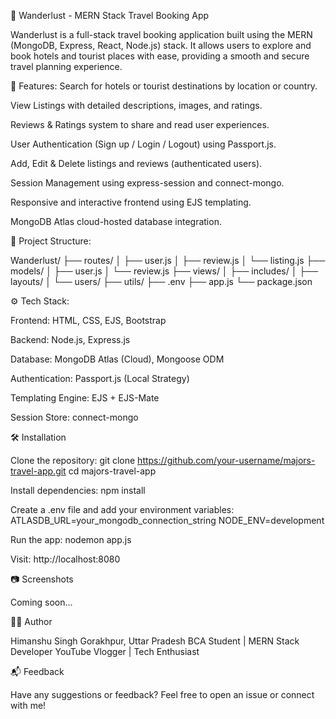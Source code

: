 🧳 Wanderlust - MERN Stack Travel Booking App

Wanderlust is a full-stack travel booking application built using the MERN (MongoDB, Express, React, Node.js) stack. It allows users to explore and book hotels and tourist places with ease, providing a smooth and secure travel planning experience.


🚀 Features:
Search for hotels or tourist destinations by location or country.

View Listings with detailed descriptions, images, and ratings.

Reviews & Ratings system to share and read user experiences.

User Authentication (Sign up / Login / Logout) using Passport.js.

Add, Edit & Delete listings and reviews (authenticated users).

Session Management using express-session and connect-mongo.

Responsive and interactive frontend using EJS templating.

MongoDB Atlas cloud-hosted database integration.


📁 Project Structure:

Wanderlust/
├── routes/
│ ├── user.js
│ ├── review.js
│ └── listing.js
├── models/
│ ├── user.js
│ └── review.js
├── views/
│ ├── includes/
│ ├── layouts/
│ └── users/
├── utils/
├── .env
├── app.js
└── package.json


⚙️ Tech Stack:

Frontend: HTML, CSS, EJS, Bootstrap

Backend: Node.js, Express.js

Database: MongoDB Atlas (Cloud), Mongoose ODM

Authentication: Passport.js (Local Strategy)

Templating Engine: EJS + EJS-Mate

Session Store: connect-mongo


🛠️ Installation

Clone the repository:
git clone https://github.com/your-username/majors-travel-app.git
cd majors-travel-app


Install dependencies:
npm install

Create a .env file and add your environment variables:
ATLASDB_URL=your_mongodb_connection_string
NODE_ENV=development

Run the app:
nodemon app.js

Visit:
http://localhost:8080


📷 Screenshots

Coming soon...


🧑‍💻 Author

Himanshu Singh
Gorakhpur, Uttar Pradesh
BCA Student | MERN Stack Developer
YouTube Vlogger | Tech Enthusiast


📬 Feedback

Have any suggestions or feedback? Feel free to open an issue or connect with me!

